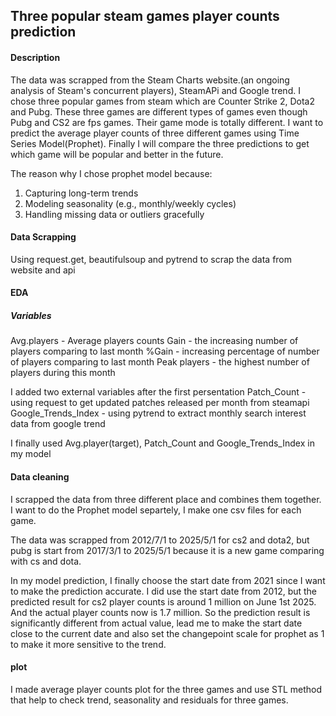 ## Three popular steam games player counts prediction

#### Description
The data was scrapped from the Steam Charts website.(an ongoing analysis of Steam's concurrent players), SteamAPi and Google trend. I chose three popular games from steam which are Counter Strike 2, Dota2 and Pubg. These three games are different types of games even though Pubg and CS2 are fps games. Their game mode is totally different. I want to predict the average player counts of three different games using Time Series Model(Prophet). Finally I will compare the three predictions to get which game will be popular and better in the future.

The reason why I chose prophet model because:
1. Capturing long-term trends
2. Modeling seasonality (e.g., monthly/weekly cycles)
3. Handling missing data or outliers gracefully



#### Data Scrapping
Using request.get, beautifulsoup and pytrend to scrap the data from website and api

#### EDA

##### Variables
Avg.players - Average players counts
Gain - the increasing number of players comparing to last month
%Gain - increasing percentage of number of players comparing to last month
Peak players - the highest number of players during this month

I added two external variables after the first persentation
Patch_Count - using request to get updated patches released per month from steamapi
Google_Trends_Index - using pytrend to extract monthly search interest data from google trend

I finally used Avg.player(target), Patch_Count and Google_Trends_Index in my model

#### Data cleaning
I scrapped the data from three different place and combines them together. I want to do the Prophet model separtely, I make one csv files for each game.

The data was scrapped from 2012/7/1 to 2025/5/1 for cs2 and dota2, but pubg is start from 2017/3/1 to 2025/5/1 because it is a new game comparing with cs and dota.

In my model prediction, I finally choose the start date from 2021 since I want to make the prediction accurate. I did use the start date from 2012, but the predicted result for cs2 player counts is around 1 million on June 1st 2025. And the actual player counts now is 1.7 million. So the prediction result is significantly different from actual value, lead me to make the start date close to the current date and also set the changepoint scale for prophet as 1 to make it more sensitive to the trend.

#### plot
I made average player counts plot for the three games and use STL method that help to check trend, seasonality and residuals for three games.


